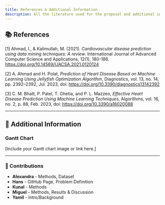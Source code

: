 ```yaml
---
title: References & Additional Information
description: All the literature used for the proposal and additional information on project timeline and contributions
---
```


## 📚 References

[1] Ahmad, I., & Kalimullah, M. (2021). *Cardiovascular disease prediction using data mining techniques: A review*. International Journal of Advanced Computer Science and Applications, 12(1), 180-186. https://doi.org/10.14569/IJACSA.2021.0120124

[2] A. Ahmad and H. Polat, *Prediction of Heart Disease Based on Machine Learning Using Jellyfish Optimization Algorithm*, Diagnostics, vol. 13, no. 14, pp. 2392–2392, Jul. 2023, doi: https://doi.org/10.3390/diagnostics13142392

[3] C. M. Bhatt, P. Patel, T. Ghetia, and P. L. Mazzeo, *Effective Heart Disease Prediction Using Machine Learning Techniques*, Algorithms, vol. 16, no. 2, p. 88, Feb. 2023, doi: https://doi.org/10.3390/a16020088

---

## 📝 Additional Information

### Gantt Chart

[Include your Gantt chart image or link here.]

---

### 👥 Contributions

- **Alexandra** - Methods, Dataset
- **Hans** - GitHub Page, Problem Definition
- **Kunal** - Methods
- **Miguel** - Methods, Results & Discussion
- **Yamil** - Intro/Background
